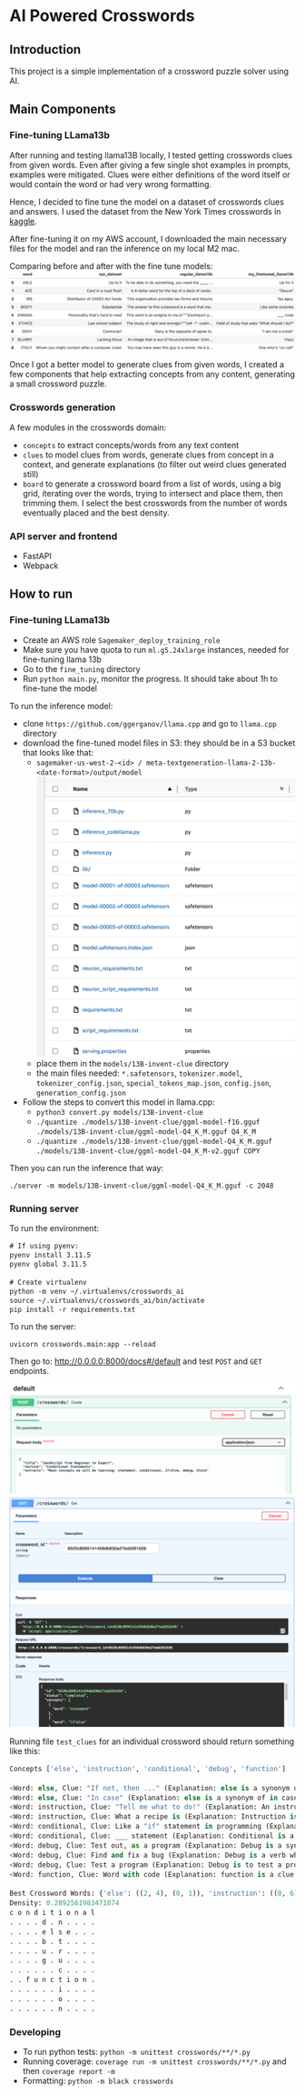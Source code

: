 # AI Powered Crosswords

## Introduction
This project is a simple implementation of a crossword puzzle solver using AI.

## Main Components

### Fine-tuning LLama13b
After running and testing llama13B locally, I tested getting crosswords clues from given words. Even after giving a few 
single shot examples in prompts, examples were mitigated. Clues were either definitions of the word itself or would 
contain the word or had very wrong formatting.  

Hence, I decided to fine tune the model on a dataset of crosswords clues and answers. I used the dataset from the New
York Times crosswords in [kaggle](https://www.kaggle.com/datasets/darinhawley/new-york-times-crossword-clues-answers-19932021).

After fine-tuning it on my AWS account, I downloaded the main necessary files for the model and ran the inference on my local M2 mac.

Comparing before and after with the fine tune models:
![llama_models_comparison.jpeg](images%2Fllama_models_comparison.jpeg)

Once I got a better model to generate clues from given words, I created a few components that help extracting concepts 
from any content, generating a small crossword puzzle. 

### Crosswords generation
A few modules in the crosswords domain:
- `concepts` to extract concepts/words from any text content
- `clues` to model clues from words, generate clues from concept in a context, and generate explanations (to filter out weird clues generated still)
- `board` to generate a crossword board from a list of words, using a big grid, iterating over the words, trying to intersect and place them, then trimming them. I select the best crosswords from the number of words eventually placed and the best density. 

### API server and frontend
- FastAPI <TODO>
- Webpack <TODO>

## How to run

### Fine-tuning LLama13b
- Create an AWS role `Sagemaker_deploy_training_role`
- Make sure you have quota to run `ml.g5.24xlarge` instances, needed for fine-tuning llama 13b
- Go to the `fine_tuning` directory
- Run `python main.py`, monitor the progress. It should take about 1h to fine-tune the model

To run the inference model:
- clone `https://github.com/ggerganov/llama.cpp` and go to `llama.cpp` directory
- download the fine-tuned model files in S3: they should be in a S3 bucket that looks like that:
  - `sagemaker-us-west-2-<id> / meta-textgeneration-llama-2-13b-<date-format>/output/model`
![s3_model_generated_files.png](images%2Fs3_model_generated_files.png)
  - place them in the `models/13B-invent-clue` directory
  - the main files needed: `*.safetensors`, `tokenizer.model`, `tokenizer_config.json`, `special_tokens_map.json`, `config.json`, `generation_config.json`
- Follow the steps to convert this model in llama.cpp:
  - `python3 convert.py models/13B-invent-clue`
  - `./quantize ./models/13B-invent-clue/ggml-model-f16.gguf ./models/13B-invent-clue/ggml-model-Q4_K_M.gguf Q4_K_M`
  - `./quantize ./models/13B-invent-clue/ggml-model-Q4_K_M.gguf ./models/13B-invent-clue/ggml-model-Q4_K_M-v2.gguf COPY`

Then you can run the inference that way:
```shell
./server -m models/13B-invent-clue/ggml-model-Q4_K_M.gguf -c 2048
```

### Running server

To run the environment:
```shell
# If using pyenv: 
pyenv install 3.11.5
pyenv global 3.11.5

# Create virtualenv
python -m venv ~/.virtualenvs/crosswords_ai
source ~/.virtualenvs/crosswords_ai/bin/activate
pip install -r requirements.txt
```

To run the server:
```shell
uvicorn crosswords.main:app --reload
```

Then go to: http://0.0.0.0:8000/docs#/default and test `POST` and `GET` endpoints.

![crossword_post.png](images/crosswords_post.png)
![crossword_get.png](images/crossword_get.png)

Running file `test_clues` for an individual crossword should return something like this:
```python 
Concepts ['else', 'instruction', 'conditional', 'debug', 'function']

<Word: else, Clue: "If not, then ..." (Explanation: else is a synonym of otherwise)>
<Word: else, Clue: "In case" (Explanation: else is a synonym of in case)>
<Word: instruction, Clue: "Tell me what to do!" (Explanation: An instruction is an instruction to guess for a clue)>
<Word: instruction, Clue: What a recipe is (Explanation: Instruction is a clue for it)>
<Word: conditional, Clue: Like a "if" statement in programming (Explanation: The word to guess is "if")>
<Word: conditional, Clue: ___ statement (Explanation: Conditional is a type of statement)>
<Word: debug, Clue: Test out, as a program (Explanation: Debug is a synonym of test out)>
<Word: debug, Clue: Find and fix a bug (Explanation: Debug is a verb which means to find and fix a bug)>
<Word: debug, Clue: Test a program (Explanation: Debug is to test a program, as in "debug a new app")>
<Word: function, Clue: Word with code (Explanation: function is a clue for it)>

Best Crossword Words: {'else': ((2, 4), (0, 1)), 'instruction': ((0, 6), (1, 0)), 'conditional': ((0, 0), (0, 1)), 'debug': ((1, 4), (1, 0)), 'function': ((7, 2), (0, 1))}.
Density: 0.2892561983471074
c o n d i t i o n a l 
. . . . d . n . . . . 
. . . . e l s e . . . 
. . . . b . t . . . . 
. . . . u . r . . . . 
. . . . g . u . . . . 
. . . . . . c . . . . 
. . f u n c t i o n . 
. . . . . . i . . . . 
. . . . . . o . . . . 
. . . . . . n . . . . 
```

### Developing

- To run python tests: `python -m unittest crosswords/**/*.py`
- Running coverage: `coverage run -m unittest crosswords/**/*.py` and then `coverage report -m`
- Formatting: `python -m black crosswords`